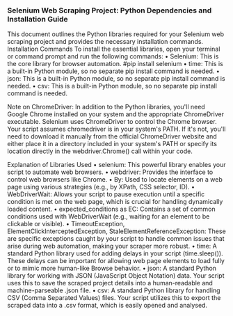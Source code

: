 ### Selenium Web Scraping Project: Python Dependencies and Installation Guide
This document outlines the Python libraries required for your Selenium web scraping project and provides the necessary installation commands.
Installation Commands
To install the essential libraries, open your terminal or command prompt and run the following commands:
• Selenium: This is the core library for browser automation.
  #pip install selenium
• time: This is a built-in Python module, so no separate pip install command is needed.
• json: This is a built-in Python module, so no separate pip install command is needed.
• csv: This is a built-in Python module, so no separate pip install command is needed.

Note on ChromeDriver: In addition to the Python libraries, you'll need Google Chrome installed on your system and the appropriate ChromeDriver executable. Selenium uses ChromeDriver to control the Chrome browser. Your script assumes chromedriver is in your system's PATH. If it's not, you'll need to download it manually from the official ChromeDriver website and either place it in a directory included in your system's PATH or specify its location directly in the webdriver.Chrome() call within your code.

Explanation of Libraries Used
• selenium: This powerful library enables your script to automate web browsers.
• webdriver: Provides the interface to control web browsers like Chrome.
• By: Used to locate elements on a web page using various strategies (e.g., by XPath, CSS selector, ID).
• WebDriverWait: Allows your script to pause execution until a specific condition is met on the web page, which is crucial for handling dynamically loaded content.
• expected_conditions as EC: Contains a set of common conditions used with WebDriverWait (e.g., waiting for an element to be clickable or visible).
• TimeoutException, ElementClickInterceptedException, StaleElementReferenceException: These are specific exceptions caught by your script to handle common issues that arise    during web automation, making your scraper more robust.
• time: A standard Python library used for adding delays in your script (time.sleep()). These delays can be important for allowing web page elements to load fully or to        mimic more human-like Browse behavior.
• json: A standard Python library for working with JSON (JavaScript Object Notation) data. Your script uses this to save the scraped project details into a human-readable      and machine-parseable .json file.
• csv: A standard Python library for handling CSV (Comma Separated Values) files. Your script utilizes this to export the scraped data into a .csv format, which is easily      opened and analysed.
